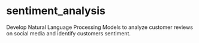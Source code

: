 # sentiment_analysis
Develop Natural Language Processing Models to analyze customer reviews on social media and identify customers sentiment.
